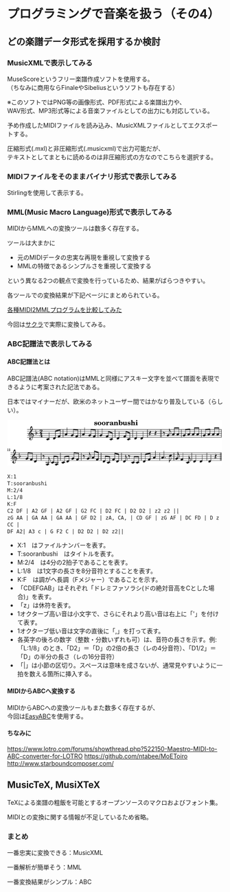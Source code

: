 # プログラミングで音楽を扱う（その4）

## どの楽譜データ形式を採用するか検討

### MusicXMLで表示してみる

MuseScoreというフリー楽譜作成ソフトを使用する。  
（ちなみに商用ならFinaleやSibeliusというソフトも存在する）

※このソフトではPNG等の画像形式、PDF形式による楽譜出力や、  
WAV形式、MP3形式等による音楽ファイルとしての出力にも対応している。

予め作成したMIDIファイルを読み込み、MusicXMLファイルとしてエクスポートする。

圧縮形式(.mxl)と非圧縮形式(.musicxml)で出力可能だが、  
テキストとしてまともに読めるのは非圧縮形式の方なのでこちらを選択する。

### MIDIファイルをそのままバイナリ形式で表示してみる

Stirlingを使用して表示する。

### MML(Music Macro Language)形式で表示してみる

MIDIからMMLへの変換ツールは数多く存在する。

ツールは大まかに

- 元のMIDIデータの忠実な再現を重視して変換する
- MMLの特徴であるシンプルさを重視して変換する

という異なる2つの観点で変換を行っているため、結果がばらつきやすい。

各ツールでの変換結果が下記ページにまとめられている。

[各種MIDI2MMLプログラムを比較してみた](http://gocha.hatenablog.com/entry/2013/09/02/Midi2MML_Comparison)

今回は[サクラ](https://sakuramml.com/)で実際に変換してみる。

### ABC記譜法で表示してみる

#### ABC記譜法とは

ABC記譜法(ABC notation)はMMLと同様にアスキー文字を並べて譜面を表現できるように考案された記法である。

日本ではマイナーだが、欧米のネットユーザー間ではかなり普及している（らしい）。

<img src="sooran.png" width="500">

```
X:1
T:sooranbushi
M:2/4
L:1/8
K:F
C2 DF | A2 GF | A2 GF | G2 FC | D2 FC | D2 D2 | z2 z2 ||
zG AA | GA AA | GA AA | GF D2 | zA, CA, | CD GF | zG AF | DC FD | D z CC |
DF A2| A3 c | G F2 C | D2 D2 | D2 z2||
```
- X:1　はファイルナンバーを表す。
- T:sooranbushi　はタイトルを表す。
- M:2/4　は4分の2拍子であることを表す。
- L:1/8　は1文字の長さを8分音符とすることを表す。
- K:F　は調がヘ長調（Fメジャー）であることを示す。
- 「CDEFGAB」はそれぞれ「ドレミファソラシ(ドの絶対音高をCとした場合)」を表す。
- 「z」は休符を表す。
- 1オクターブ高い音は小文字で、さらにそれより高い音は右上に「'」を付けて表す。
- 1オクターブ低い音は文字の直後に「,」を打って表す。
- 各英字の後ろの数字（整数・分数いずれも可）は、音符の長さを示す。例:「L:1/8」のとき、「D2」＝「D」の2倍の長さ（レの4分音符）、「D1/2」＝「D」の半分の長さ（レの16分音符）
- 「|」は小節の区切り。スペースは意味を成さないが、通常見やすいように一拍を数える箇所に挿入する。

#### MIDIからABCへ変換する

MIDIからABCへの変換ツールもまた数多く存在するが、  
今回は[EasyABC](https://www.nilsliberg.se/ksp/easyabc/)を使用する。

#### ちなみに

https://www.lotro.com/forums/showthread.php?522150-Maestro-MIDI-to-ABC-converter-for-LOTRO
https://github.com/ntabee/MoEToiro
http://www.starboundcomposer.com/


## MusicTeX, MusiXTeX

TeXによる楽譜の粗飯を可能とするオープンソースのマクロおよびフォント集。

MIDIとの変換に関する情報が不足しているため省略。


### まとめ

一番忠実に変換できる：MusicXML

一番解析が簡単そう：MML

一番変換結果がシンプル：ABC